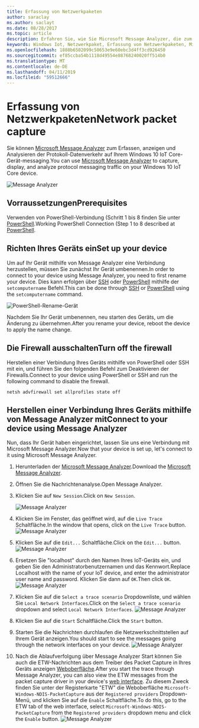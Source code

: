 ```yaml
---
title: Erfassung von Netzwerkpaketen
author: saraclay
ms.author: saclayt
ms.date: 08/28/2017
ms.topic: article
description: Erfahren Sie, wie Sie Microsoft Message Analyzer, die zum Aktivieren der Erfassung von Netzwerkpaketen verwenden
keywords: Windows Iot, Netzwerkpaket, Erfassung von Netzwerkpaketen, Microsoft Message Analyzer, PowerShell
ms.openlocfilehash: 1880b6502099c50653e9e60ebc3d4ff3cd926450
ms.sourcegitcommit: ef85ccba54b1118d49554e88768240020ff514b0
ms.translationtype: MT
ms.contentlocale: de-DE
ms.lasthandoff: 04/11/2019
ms.locfileid: "59512666"
---
```

# <a name="network-packet-capture"></a><span data-ttu-id="2464f-104">Erfassung von Netzwerkpaketen</span><span class="sxs-lookup"><span data-stu-id="2464f-104">Network packet capture</span></span>

<span data-ttu-id="2464f-105">Sie können [Microsoft Message Analyzer](http://www.microsoft.com/en-us/download/details.aspx?id=44226) zum Erfassen, anzeigen und Analysieren der Protokoll-Datenverkehr auf Ihrem Windows 10 IoT Core-Gerät-messaging.</span><span class="sxs-lookup"><span data-stu-id="2464f-105">You can use [Microsoft Message Analyzer](http://www.microsoft.com/en-us/download/details.aspx?id=44226) to capture, display, and analyze protocol messaging traffic on your Windows 10 IoT Core device.</span></span>

![Message Analyzer](../media/NetworkPacketCapture/message-analyzer.png)

## <a name="prerequisites"></a><span data-ttu-id="2464f-107">Vorraussetzungen</span><span class="sxs-lookup"><span data-stu-id="2464f-107">Prerequisites</span></span>

<span data-ttu-id="2464f-108">Verwenden von PowerShell-Verbindung (Schritt 1 bis 8 finden Sie unter [PowerShell](../connect-your-device/PowerShell.md).</span><span class="sxs-lookup"><span data-stu-id="2464f-108">Working PowerShell Connection (Step 1 to 8 described at [PowerShell](../connect-your-device/PowerShell.md).</span></span>

## <a name="set-up-your-device"></a><span data-ttu-id="2464f-109">Richten Ihres Geräts ein</span><span class="sxs-lookup"><span data-stu-id="2464f-109">Set up your device</span></span>

<span data-ttu-id="2464f-110">Um auf Ihr Gerät mithilfe von Message Analyzer eine Verbindung herzustellen, müssen Sie zunächst Ihr Gerät umbenennen.</span><span class="sxs-lookup"><span data-stu-id="2464f-110">In order to connect to your device using Message Analyzer, you need to first rename your device.</span></span>  <span data-ttu-id="2464f-111">Dies kann erfolgen über [SSH](../connect-your-device/SSH.md) oder [PowerShell](../connect-your-device/PowerShell.md) mithilfe der `setcomputername` Befehl.</span><span class="sxs-lookup"><span data-stu-id="2464f-111">This can be done through [SSH](../connect-your-device/SSH.md) or [PowerShell](../connect-your-device/PowerShell.md) using the `setcomputername` command.</span></span>

![PowerShell-Rename-Gerät](../media/NetworkPacketCapture/powershell-rename-device.png)

<span data-ttu-id="2464f-113">Nachdem Sie Ihr Gerät umbenennen, neu starten des Geräts, um die Änderung zu übernehmen.</span><span class="sxs-lookup"><span data-stu-id="2464f-113">After you rename your device, reboot the device to apply the name change.</span></span>

## <a name="turn-off-the-firewall"></a><span data-ttu-id="2464f-114">Die Firewall ausschalten</span><span class="sxs-lookup"><span data-stu-id="2464f-114">Turn off the firewall</span></span>

<span data-ttu-id="2464f-115">Herstellen einer Verbindung Ihres Geräts mithilfe von PowerShell oder SSH mit ein, und führen Sie den folgenden Befehl zum Deaktivieren der Firewalls.</span><span class="sxs-lookup"><span data-stu-id="2464f-115">Connect to your device using PowerShell or SSH and run the following command to disable the firewall.</span></span>
    
    netsh advfirewall set allprofiles state off
    
## <a name="connect-to-your-device-using-message-analyzer"></a><span data-ttu-id="2464f-116">Herstellen einer Verbindung Ihres Geräts mithilfe von Message Analyzer mit</span><span class="sxs-lookup"><span data-stu-id="2464f-116">Connect to your device using Message Analyzer</span></span>

<span data-ttu-id="2464f-117">Nun, dass Ihr Gerät haben eingerichtet, lassen Sie uns eine Verbindung mit Microsoft Message Analyzer.</span><span class="sxs-lookup"><span data-stu-id="2464f-117">Now that your device is set up, let's connect to it using Microsoft Message Analyzer.</span></span>

1. <span data-ttu-id="2464f-118">Herunterladen der [Microsoft Message Analyzer](http://www.microsoft.com/en-us/download/details.aspx?id=44226).</span><span class="sxs-lookup"><span data-stu-id="2464f-118">Download the [Microsoft Message Analyzer](http://www.microsoft.com/en-us/download/details.aspx?id=44226).</span></span>
2. <span data-ttu-id="2464f-119">Öffnen Sie die Nachrichtenanalyse.</span><span class="sxs-lookup"><span data-stu-id="2464f-119">Open Message Analyzer.</span></span>
3. <span data-ttu-id="2464f-120">Klicken Sie auf `New Session`.</span><span class="sxs-lookup"><span data-stu-id="2464f-120">Click on `New Session`.</span></span>

    ![Message Analyzer](../media/NetworkPacketCapture/message-analyzer-new-session.png)
4. <span data-ttu-id="2464f-122">Klicken Sie im Fenster, das geöffnet wird, auf die `Live Trace` Schaltfläche.</span><span class="sxs-lookup"><span data-stu-id="2464f-122">In the window that opens, click on the `Live Trace` button.</span></span>
    ![Message Analyzer](../media/NetworkPacketCapture/message-analyzer-live-trace.png)
5. <span data-ttu-id="2464f-124">Klicken Sie auf die `Edit...` Schaltfläche.</span><span class="sxs-lookup"><span data-stu-id="2464f-124">Click on the `Edit...` button.</span></span>
    ![Message Analyzer](../media/NetworkPacketCapture/message-analyzer-edit-button.png)
6. <span data-ttu-id="2464f-126">Ersetzen Sie "localhost" durch den Namen Ihres IoT-Geräts ein, und geben Sie den Administratorbenutzernamen und das Kennwort.</span><span class="sxs-lookup"><span data-stu-id="2464f-126">Replace Localhost with the name of your IoT device, and enter the administrator user name and password.</span></span>  <span data-ttu-id="2464f-127">Klicken Sie dann auf `OK`.</span><span class="sxs-lookup"><span data-stu-id="2464f-127">Then click `OK`.</span></span>
    ![Message Analyzer](../media/NetworkPacketCapture/message-analyzer-edit-target-computers.png)
7. <span data-ttu-id="2464f-129">Klicken Sie auf die `Select a trace scenario` Dropdownliste, und wählen Sie `Local Network Interfaces`.</span><span class="sxs-lookup"><span data-stu-id="2464f-129">Click on the `Select a trace scenario` dropdown and select `Local Network Interfaces`.</span></span>
    ![Message Analyzer](../media/NetworkPacketCapture/message-analyzer-trace-scenario.png)
8. <span data-ttu-id="2464f-131">Klicken Sie auf die `Start` Schaltfläche.</span><span class="sxs-lookup"><span data-stu-id="2464f-131">Click the `Start` button.</span></span>
9. <span data-ttu-id="2464f-132">Starten Sie die Nachrichten durchlaufen die Netzwerkschnittstellen auf Ihrem Gerät anzeigen.</span><span class="sxs-lookup"><span data-stu-id="2464f-132">You should start to see the messages going through the network interfaces on your device.</span></span>
    ![Message Analyzer](../media/NetworkPacketCapture/message-analyzer.png)
10. <span data-ttu-id="2464f-134">Nach die Ablaufverfolgung über Message Analyzer Start können Sie auch die ETW-Nachrichten aus dem Treiber des Packet Capture in Ihres Geräts anzeigen [Weboberfläche](DevicePortal.md).</span><span class="sxs-lookup"><span data-stu-id="2464f-134">After you start the trace through Message Analyzer, you can also view the ETW messages from the packet capture driver in your device's [web interface](DevicePortal.md).</span></span>  <span data-ttu-id="2464f-135">Zu diesem Zweck finden Sie unter der Registerkarte "ETW" die Weboberfläche `Microsoft-Windows-NDIS-PacketCapture` aus der `Registered providers` Dropdown-Menü, und klicken Sie auf die `Enable` Schaltfläche.</span><span class="sxs-lookup"><span data-stu-id="2464f-135">To do this, go to the ETW tab of the web interface, select `Microsoft-Windows-NDIS-PacketCapture` from the `Registered providers` dropdown menu and click the `Enable` button.</span></span>
    ![Message Analyzer](../media/NetworkPacketCapture/web-etw.png)    
